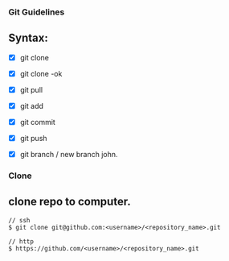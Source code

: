 ### Git Guidelines

## Syntax:

- [X] git clone
- [X] git clone -ok
- [X] git pull
- [X] git add
- [X] git commit
- [X] git push
- [X] git branch / new branch john.





### Clone
clone repo to computer.
---
```
// ssh
$ git clone git@github.com:<username>/<repository_name>.git

// http
$ https://github.com/<username>/<repository_name>.git
```
